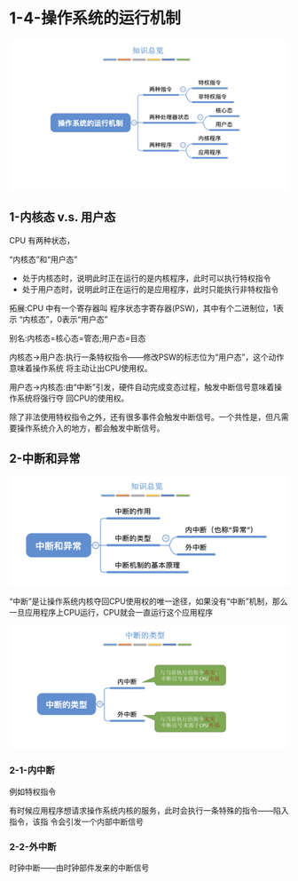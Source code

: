 # 1-4-操作系统的运行机制



![](../../.gitbook/assets/image%20%28201%29.png)

## 1-内核态 v.s. 用户态

CPU 有两种状态，

“内核态”和“用户态” 

* 处于内核态时，说明此时正在运行的是内核程序，此时可以执行特权指令 
* 处于用户态时，说明此时正在运行的是应用程序，此时只能执行非特权指令

拓展:CPU 中有一个寄存器叫 程序状态字寄存器\(PSW\)，其中有个二进制位，1表示 “内核态”，0表示“用户态” 

别名:内核态=核心态=管态;用户态=目态

内核态-&gt;用户态:执行一条特权指令——修改PSW的标志位为“用户态”，这个动作意味着操作系统 将主动让出CPU使用权。

用户态-&gt;内核态:由“中断”引发，硬件自动完成变态过程，触发中断信号意味着操作系统将强行夺 回CPU的使用权。

除了非法使用特权指令之外，还有很多事件会触发中断信号。一个共性是，但凡需要操作系统介入的地方，都会触发中断信号。

## 2-中断和异常

![](../../.gitbook/assets/image%20%2826%29.png)

“中断”是让操作系统内核夺回CPU使用权的唯一途径，如果没有“中断”机制，那么一旦应用程序上CPU运行，CPU就会一直运行这个应用程序

![](../../.gitbook/assets/image%20%2839%29.png)

### 2-1-内中断

例如特权指令

有时候应用程序想请求操作系统内核的服务，此时会执行一条特殊的指令——陷入指令，该指 令会引发一个内部中断信号

### 2-2-外中断

时钟中断——由时钟部件发来的中断信号



